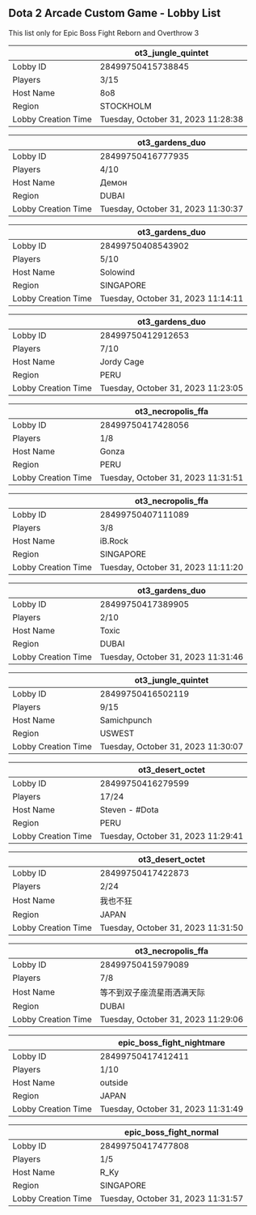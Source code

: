 ## Dota 2 Arcade Custom Game - Lobby List

This list only for Epic Boss Fight Reborn and Overthrow 3

|  | ot3_jungle_quintet |
| ------ | ------ |
| Lobby ID | 28499750415738845 |
| Players | 3/15 |
| Host Name | 8o8 |
| Region | STOCKHOLM |
| Lobby Creation Time | Tuesday, October 31, 2023 11:28:38 |


|  | ot3_gardens_duo |
| ------ | ------ |
| Lobby ID | 28499750416777935 |
| Players | 4/10 |
| Host Name | Демон |
| Region | DUBAI |
| Lobby Creation Time | Tuesday, October 31, 2023 11:30:37 |


|  | ot3_gardens_duo |
| ------ | ------ |
| Lobby ID | 28499750408543902 |
| Players | 5/10 |
| Host Name | Solowind |
| Region | SINGAPORE |
| Lobby Creation Time | Tuesday, October 31, 2023 11:14:11 |


|  | ot3_gardens_duo |
| ------ | ------ |
| Lobby ID | 28499750412912653 |
| Players | 7/10 |
| Host Name | Jordy Cage |
| Region | PERU |
| Lobby Creation Time | Tuesday, October 31, 2023 11:23:05 |


|  | ot3_necropolis_ffa |
| ------ | ------ |
| Lobby ID | 28499750417428056 |
| Players | 1/8 |
| Host Name | Gonza |
| Region | PERU |
| Lobby Creation Time | Tuesday, October 31, 2023 11:31:51 |


|  | ot3_necropolis_ffa |
| ------ | ------ |
| Lobby ID | 28499750407111089 |
| Players | 3/8 |
| Host Name | iB.Rock |
| Region | SINGAPORE |
| Lobby Creation Time | Tuesday, October 31, 2023 11:11:20 |


|  | ot3_gardens_duo |
| ------ | ------ |
| Lobby ID | 28499750417389905 |
| Players | 2/10 |
| Host Name | Toxic |
| Region | DUBAI |
| Lobby Creation Time | Tuesday, October 31, 2023 11:31:46 |


|  | ot3_jungle_quintet |
| ------ | ------ |
| Lobby ID | 28499750416502119 |
| Players | 9/15 |
| Host Name | Samichpunch |
| Region | USWEST |
| Lobby Creation Time | Tuesday, October 31, 2023 11:30:07 |


|  | ot3_desert_octet |
| ------ | ------ |
| Lobby ID | 28499750416279599 |
| Players | 17/24 |
| Host Name | Steven - #Dota |
| Region | PERU |
| Lobby Creation Time | Tuesday, October 31, 2023 11:29:41 |


|  | ot3_desert_octet |
| ------ | ------ |
| Lobby ID | 28499750417422873 |
| Players | 2/24 |
| Host Name | 我也不狂 |
| Region | JAPAN |
| Lobby Creation Time | Tuesday, October 31, 2023 11:31:50 |


|  | ot3_necropolis_ffa |
| ------ | ------ |
| Lobby ID | 28499750415979089 |
| Players | 7/8 |
| Host Name | 等不到双子座流星雨洒满天际 |
| Region | DUBAI |
| Lobby Creation Time | Tuesday, October 31, 2023 11:29:06 |


|  | epic_boss_fight_nightmare |
| ------ | ------ |
| Lobby ID | 28499750417412411 |
| Players | 1/10 |
| Host Name | outside |
| Region | JAPAN |
| Lobby Creation Time | Tuesday, October 31, 2023 11:31:49 |


|  | epic_boss_fight_normal |
| ------ | ------ |
| Lobby ID | 28499750417477808 |
| Players | 1/5 |
| Host Name | R_Ky |
| Region | SINGAPORE |
| Lobby Creation Time | Tuesday, October 31, 2023 11:31:57 |



